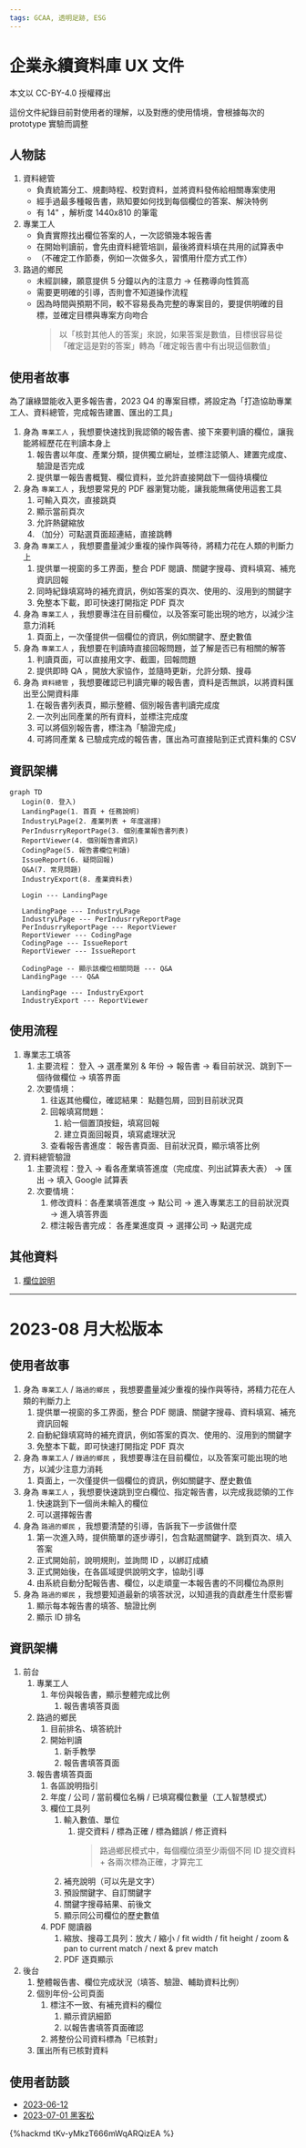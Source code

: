 ```yaml
---
tags: GCAA, 透明足跡, ESG
---
```

# 企業永續資料庫 UX 文件

本文以 CC-BY-4.0 授權釋出

這份文件紀錄目前對使用者的理解，以及對應的使用情境，會根據每次的 prototype 實驗而調整

## 人物誌

1. 資料總管
   - 負責統籌分工、規劃時程、校對資料，並將資料發佈給相關專案使用
   - 經手過最多種報告書，熟知要如何找到每個欄位的答案、解決特例
   - 有 14" ，解析度 1440x810 的筆電
2. 專業工人
   - 負責實際找出欄位答案的人，一次認領幾本報告書
   - 在開始判讀前，會先由資料總管培訓，最後將資料填在共用的試算表中
   - （不確定工作節奏，例如一次做多久，習慣用什麼方式工作）
3. 路過的鄉民
   - 未經訓練，願意提供 5 分鐘以內的注意力 → 任務導向性質高
   - 需要更明確的引導，否則會不知道操作流程
   - 因為時間與預期不同，較不容易長為完整的專案目的，要提供明確的目標，並確定目標與專案方向吻合
     > 以「核對其他人的答案」來說，如果答案是數值，目標很容易從「確定這是對的答案」轉為「確定報告書中有出現這個數值」

## 使用者故事

為了讓綠盟能收入更多報告書，2023 Q4 的專案目標，將設定為「打造協助專業工人、資料總管，完成報告建置、匯出的工具」

1. 身為 `專業工人` ，我想要快速找到我認領的報告書、接下來要判讀的欄位，讓我能將經歷花在判讀本身上
   1. 報告書以年度、產業分類，提供獨立網址，並標注認領人、建置完成度、驗證是否完成
   3. 提供單一報告書概覽、欄位資料，並允許直接開啟下一個待填欄位
2. 身為 `專業工人` ，我想要常見的 PDF 器瀏覽功能，讓我能無痛使用這套工具
   1. 可輸入頁次，直接跳頁
   2. 顯示當前頁次
   3. 允許熱鍵縮放
   5. （加分）可點選頁面超連結，直接跳轉
3. 身為 `專業工人` ，我想要盡量減少重複的操作與等待，將精力花在人類的判斷力上
   1. 提供單一視窗的多工界面，整合 PDF 閱讀、關鍵字搜尋、資料填寫、補充資訊回報
   2. 同時紀錄填寫時的補充資訊，例如答案的頁次、使用的、沒用到的關鍵字
   3. 免整本下載，即可快速打開指定 PDF 頁次
4. 身為 `專業工人` ，我想要專注在目前欄位，以及答案可能出現的地方，以減少注意力消耗
   1. 頁面上，一次僅提供一個欄位的資訊，例如關鍵字、歷史數值
5. 身為 `專業工人` ，我想要在判讀時直接回報問題，並了解是否已有相關的解答
   1. 判讀頁面，可以直接用文字、截圖，回報問題
   2. 提供即時 QA ，開放大家協作，並隨時更新，允許分類、搜尋
6. 身為 `資料總管` ，我想要確認已判讀完畢的報告書，資料是否無誤，以將資料匯出至公開資料庫
   1. 在報告書列表頁，顯示整體、個別報告書判讀完成度
   2. 一次列出同產業的所有資料，並標注完成度
   3. 可以將個別報告書，標注為「驗證完成」
   4. 可將同產業 & 已驗成完成的報告書，匯出為可直接貼到正式資料集的 CSV

## 資訊架構

```mermaid
graph TD
   Login(0. 登入)
   LandingPage(1. 首頁 + 任務說明) 
   IndustryLPage(2. 產業列表 + 年度選擇)
   PerIndusrryReportPage(3. 個別產業報告書列表)
   ReportViewer(4. 個別報告書資訊)
   CodingPage(5. 報告書欄位判讀)
   IssueReport(6. 疑問回報)
   Q&A(7. 常見問題)
   IndustryExport(8. 產業資料表)
   
   Login --- LandingPage
   
   LandingPage --- IndustryLPage
   IndustryLPage --- PerIndusrryReportPage
   PerIndusrryReportPage --- ReportViewer
   ReportViewer --- CodingPage
   CodingPage --- IssueReport
   ReportViewer --- IssueReport
   
   CodingPage -- 顯示該欄位相關問題 --- Q&A
   LandingPage --- Q&A
   
   LandingPage --- IndustryExport
   IndustryExport --- ReportViewer
```

## 使用流程


1. 專業志工填答
   1. 主要流程： 登入 → 選產業別 & 年份 → 報告書 → 看目前狀況、跳到下一個待做欄位 → 填答界面
   2. 次要情境：
      1. 往返其他欄位，確認結果： 點麵包屑，回到目前狀況頁
      2. 回報填寫問題：
         1. 給一個置頂按鈕，填寫回報
         2. 建立頁面回報頁，填寫處理狀況
      3. 查看報告書進度： 報告書頁面、目前狀況頁，顯示填答比例
2. 資料總管驗證
   1. 主要流程：登入 → 看各產業填答進度（完成度、列出試算表大表） → 匯出 → 填入 Google 試算表
   3. 次要情境：
      1. 修改資料：各產業填答進度 → 點公司 → 進入專業志工的目前狀況頁 → 進入填答界面
      2. 標注報告書完成： 各產業進度頁 → 選擇公司 → 點選完成

## 其他資料

1. [欄位說明](https://docs.google.com/spreadsheets/d/1Ypq8uVsJoU4RhB4shdCrygKmk6Hm_OcqNR5QbBb5bSQ/edit#gid=0)

---

# 2023-08 月大松版本

## 使用者故事

1. 身為 `專業工人` / `路過的鄉民` ，我想要盡量減少重複的操作與等待，將精力花在人類的判斷力上
   1. 提供單一視窗的多工界面，整合 PDF 閱讀、關鍵字搜尋、資料填寫、補充資訊回報
   2. 自動紀錄填寫時的補充資訊，例如答案的頁次、使用的、沒用到的關鍵字
   3. 免整本下載，即可快速打開指定 PDF 頁次
2. 身為 `專業工人` / `錄過的鄉民` ，我想要專注在目前欄位，以及答案可能出現的地方，以減少注意力消耗
   1. 頁面上，一次僅提供一個欄位的資訊，例如關鍵字、歷史數值
3. 身為 `專業工人` ，我想要快速跳到空白欄位、指定報告書，以完成我認領的工作
   1. 快速跳到下一個尚未輸入的欄位
   2. 可以選擇報告書
5. 身為 `路過的鄉民` ，我想要清楚的引導，告訴我下一步該做什麼
   1. 第一次進入時，提供簡單的逐步導引，包含點選關鍵字、跳到頁次、填入答案
   2. 正式開始前，說明規則，並詢問 ID ，以綁訂成績
   3. 正式開始後，在各區域提供說明文字，協助引導
   4. 由系統自動分配報告書、欄位，以走頑童一本報告書的不同欄位為原則
6. 身為 `路過的鄉民` ，我想要知道最新的填答狀況，以知道我的貢獻產生什麼影響
   1. 顯示每本報告書的填答、驗證比例
   2. 顯示 ID 排名


## 資訊架構

1. 前台
   1. 專業工人
      1. 年份與報告書，顯示整體完成比例
         1. 報告書填答頁面
   2. 路過的鄉民
      1. 目前排名、填答統計
      2. 開始判讀
         1. 新手教學
         2. 報告書填答頁面
   2. 報告書填答頁面
      1. 各區說明指引
      2. 年度 / 公司 / 當前欄位名稱 / 已填寫欄位數量（工人智慧模式）
      3. 欄位工具列
         1. 輸入數值、單位
            1. 提交資料 / 標為正確 / 標為錯誤 / 修正資料
               > 路過鄉民模式中，每個欄位須至少兩個不同 ID 提交資料 + 各兩次標為正確，才算完工
         3. 補充說明（可以先是文字）
         4. 預設關鍵字、自訂關鍵字
         5. 關鍵字搜尋結果、前後文
         6. 顯示同公司欄位的歷史數值
      4. PDF 閱讀器
         1. 縮放、搜尋工具列：放大 / 縮小 / fit width / fit height / zoom & pan to current match / next & prev match
         2. PDF 逐頁顯示
4. 後台
   1. 整體報告書、欄位完成狀況（填答、驗證、輔助資料比例）
   1. 個別年份-公司頁面
      1. 標注不一致、有補充資料的欄位
         1. 顯示資訊細節
         2. 以報告書填答頁面確認
      2. 將整份公司資料標為「已核對」
   2. 匯出所有已核對資料

## 使用者訪談

- [2023-06-12](https://g0v.hackmd.io/@ddio-io/open-csr-report/https%3A%2F%2Fg0v.hackmd.io%2FrsJT1-ryRES39e_p9M68AQ)
- [2023-07-01 黑客松](https://g0v.hackmd.io/@ddio-io/open-csr-report/https%3A%2F%2Fg0v.hackmd.io%2FK_N6QOg1QgC8lMneeJqdEg%3Fboth%2320230701-%25E5%25A4%25A7%25E6%259D%25BE%25E5%25B0%258F%25E8%25A8%2598)

{%hackmd tKv-yMkzT666mWqARQizEA %}